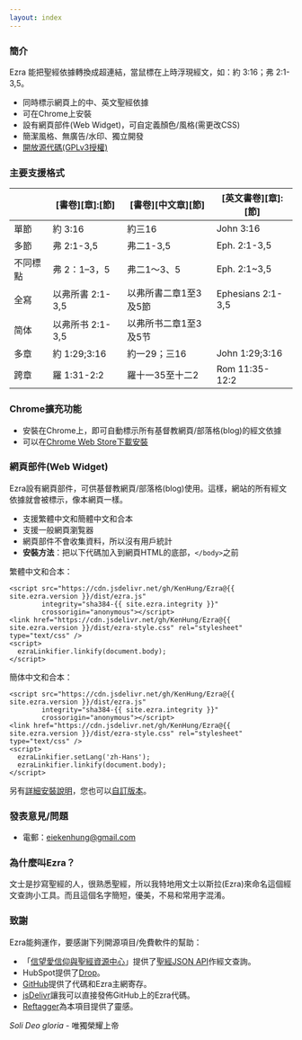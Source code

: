 ```yaml
---
layout: index
---
```


### 簡介

Ezra 能把聖經依據轉換成超連結，當鼠標在上時浮現經文，如：約 3:16；弗 2:1-3,5。

* 同時標示網頁上的中、英文聖經依據
* 可在Chrome上安裝
* 設有網頁部件(Web Widget)，可自定義顏色/風格(需更改CSS)
* 簡潔風格、無廣告/水印、獨立開發
* [開放源代碼(GPLv3授權)](https://github.com/KenHung/Ezra)

### 主要支援格式

<table class="unchanged rich-diff-level-one">
	<thead>
		<tr>
			<th></th>
			<th>[書卷][章]:[節]</th>
			<th>[書卷][中文章][節]</th>
			<th>[英文書卷][章]:[節]</th>
		</tr>
	</thead>
	<tbody>
		<tr>
			<td>單節</td>
			<td>約 3:16</td>
			<td>約三16</td>
			<td>John 3:16</td>
		</tr>
		<tr>
			<td>多節</td>
			<td>弗 2:1-3,5</td>
			<td>弗二1-3,5</td>
			<td>Eph. 2:1-3,5</td>
		</tr>
		<tr>
			<td>不同標點</td>
			<td>弗 2：1–3，5</td>
			<td>弗二1～3、5</td>
			<td>Eph. 2:1~3,5</td>
		</tr>
		<tr>
			<td>全寫</td>
			<td>以弗所書 2:1-3,5</td>
			<td>以弗所書二章1至3及5節</td>
			<td>Ephesians 2:1-3,5</td>
		</tr>
		<tr>
			<td>简体</td>
			<td>以弗所书 2:1-3,5</td>
			<td>以弗所书二章1至3及5节</td>
			<td></td>
		</tr>
		<tr>
			<td>多章</td>
			<td>約 1:29;3:16</td>
			<td>約一29；三16</td>
			<td>John 1:29;3:16</td>
		</tr>
		<tr>
			<td>跨章</td>
			<td>羅 1:31-2:2</td>
			<td>羅十一35至十二2</td>
			<td>Rom 11:35-12:2</td>
		</tr>
	</tbody>
</table>

### Chrome擴充功能

* 安裝在Chrome上，即可自動標示所有基督教網頁/部落格(blog)的經文依據
* 可以在[Chrome Web Store下載安裝](https://chrome.google.com/webstore/detail/ezra-%E5%8D%B3%E6%99%82%E8%81%96%E7%B6%93%E6%9F%A5%E8%A8%BD/malpgijpleaapnkjihoacpbkkodkmjgg?hl=zh-TW&gl=HK)

### 網頁部件(Web Widget)

Ezra設有網頁部件，可供基督教網頁/部落格(blog)使用。這樣，網站的所有經文依據就會被標示，像本網頁一樣。

* 支援繁體中文和簡體中文和合本
* 支援一般網頁瀏覧器
* 網頁部件不會收集資料，所以沒有用戶統計
* **安裝方法**：把以下代碼加入到網頁HTML的底部，```</body>```之前

繁體中文和合本：

    <script src="https://cdn.jsdelivr.net/gh/KenHung/Ezra@{{ site.ezra.version }}/dist/ezra.js" 
            integrity="sha384-{{ site.ezra.integrity }}" 
            crossorigin="anonymous"></script>
    <link href="https://cdn.jsdelivr.net/gh/KenHung/Ezra@{{ site.ezra.version }}/dist/ezra-style.css" rel="stylesheet" type="text/css" />
    <script>
      ezraLinkifier.linkify(document.body);
    </script>

簡体中文和合本：

    <script src="https://cdn.jsdelivr.net/gh/KenHung/Ezra@{{ site.ezra.version }}/dist/ezra.js" 
            integrity="sha384-{{ site.ezra.integrity }}" 
            crossorigin="anonymous"></script>
    <link href="https://cdn.jsdelivr.net/gh/KenHung/Ezra@{{ site.ezra.version }}/dist/ezra-style.css" rel="stylesheet" type="text/css" />
    <script>
      ezraLinkifier.setLang('zh-Hans');
      ezraLinkifier.linkify(document.body);
    </script>

另有[詳細安裝說明](https://github.com/KenHung/Ezra/wiki/%E8%A9%B3%E7%B4%B0%E5%AE%89%E8%A3%9D%E8%AA%AA%E6%98%8E)，您也可以[自訂版本](https://github.com/KenHung/Ezra/releases)。

### 發表意見/問題

* 電郵：<eiekenhung@gmail.com>

### 為什麼叫Ezra？

文士是抄寫聖經的人，很熟悉聖經，所以我特地用文士以斯拉(Ezra)來命名這個經文查詢小工具。而且這個名字簡短，優美，不易和常用字混淆。

### 致謝

Ezra能夠運作，要感謝下列開源項目/免費軟件的幫助：

* 「[信望愛信仰與聖經資源中心](https://bible.fhl.net/)」提供了[聖經JSON API](https://bible.fhl.net/json/)作經文查詢。
* HubSpot提供了[Drop](http://github.hubspot.com/drop/docs/welcome/)。
* [GitHub](https://github.com/)提供了代碼和Ezra主網寄存。
* [jsDelivr](https://www.jsdelivr.com/)讓我可以直接發佈GitHub上的Ezra代碼。
* [Reftagger](https://reftagger.com/)為本項目提供了靈感。

*Soli Deo gloria* - 唯獨榮耀上帝